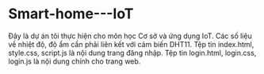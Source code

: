 # Smart-home---IoT
Đây là dự án tôi thực hiện cho môn học Cơ sở và ứng dụng IoT.
Các số liệu về nhiệt độ, độ ẩm cần phải liên kết với cảm biến DHT11.
Tệp tin index.html, style.css, script.js là nội dung trang đăng nhập.
Tệp tin login.html, login.css, login.js là nội dung chính cho trang web.
